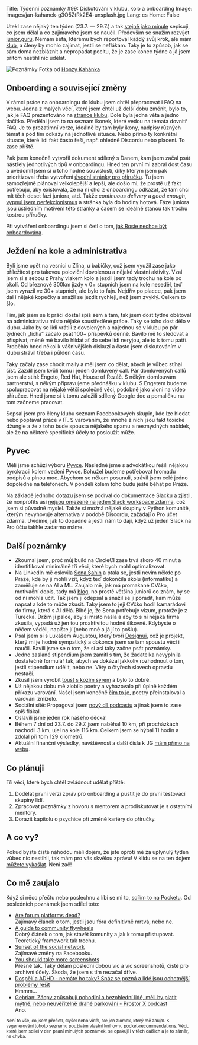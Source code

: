 Title: Týdenní poznámky #99: Diskutování v klubu, kolo a onboarding
Image: images/jan-kahanek-g3O5ZtRk2E4-unsplash.jpg
Lang: cs
Home: False


Utekl zase nějaký ten týden (23.7. — 29.7.) a tak [stejně jako minule]({filename}/2022-07-22_tydenni-poznamky-98-kandidatura-a-programovani-onboardingu.md) sepisuji, co jsem dělal a co zajímavého jsem se naučil. Především se snažím rozvíjet [junior.guru](https://junior.guru/). Nemám šéfa, kterému bych reportoval každý svůj krok, ale mám [klub](https://junior.guru/club/), a členy by mohlo zajímat, jestli se neflákám. Taky je to způsob, jak se sám doma nezbláznit a nepropadat pocitu, že je zase konec týdne a já jsem přitom nestihl nic udělat.

![Poznámky]({static}/images/jan-kahanek-g3O5ZtRk2E4-unsplash.jpg)
Fotka od [Honzy Kahánka](https://unsplash.com/@honza_kahanek)


## Onboarding a související změny

V rámci práce na onboardingu do klubu jsem chtěl přepracovat i FAQ na webu. Jedna z malých věcí, které jsem chtěl už delší dobu změnit, bylo to, jak je FAQ prezentováno na [stránce klubu](https://junior.guru/club/). Dole byla jedna věta a jedno tlačítko. Předělal jsem to na seznam ikonek, které vedou na témata dovnitř FAQ. Je to prozatimní verze, ideálně by tam byly ikony, nadpisy různých témat a pod tím odkazy na jednotlivé situace. Nebo přímo ty konkrétní situace, které lidi fakt často řeší, např. ohledně Discordu nebo placení. To zase příště.

Pak jsem konečně vytvořil dokument sdílený s Danem, kam jsem začal psát nástřely jednotlivých tipů v onboardingu. Hned ten první mi zabral dost času a uvědomil jsem si u toho hodně souvislostí, díky kterým jsem pak prioritizoval třeba vytvoření [úvodní stránky pro příručku](https://junior.guru/handbook/). Tu jsem samozřejmě plánoval velkolepější a lepší, ale došlo mi, že prostě už fakt potřebuju, aby existovala, že na ni chci z onboardingu odkázat, že tam chci mít těch deset fází juniora, atd. Takže _continuous delivery_ a _good enough_, [vypnul jsem perfekcionismus](https://twitter.com/OzolinsJanis/status/1552590693423583232) a stránka byla do hodiny hotová. Fáze juniora jsou ústředním motivem této stránky a časem se ideálně stanou tak trochu kostrou příručky.

Při vytváření onboardingu jsem si četl o tom, [jak Rosie nechce být onboardována](https://village.rosie.land/t/spicy-take-i-dont-want-to-be-onboarded-in-communities/531/9).


## Ježdení na kole a administrativa

Byli jsme opět na vesnici u Zlína, u babičky, což jsem využil zase jako příležitost pro takovou poloviční dovolenou a nějaké vlastní aktivity. Vzal jsem si s sebou z Prahy vlakem kolo a jezdil jsem tady trochu na kole po okolí. Od březnové 300km jízdy v 0+ stupních jsem na kole neseděl, teď jsem vyrazil ve 30+ stupních, ale bylo to fajn. Nejdřív po placce, pak jsem dal i nějaké kopečky a snažil se jezdit rychleji, než jsem zvyklý. Celkem to šlo.

Tím, jak jsem se k práci dostal spíš sem a tam, tak jsem dost týdne obětoval na administrativu místo nějaké soustředěné práce. Taky se toho dost dělo v klubu. Jako by se lidi vrátili z dovolených a najednou se v klubu po pár týdnech „ticha“ začalo psát 100+ příspěvků denně. Bavilo mě to sledovat a přispívat, méně mě bavilo hlídat ať do sebe lidi neryjou, ale to k tomu patří. Proběhlo hned několik vášnivějších diskuzí a často jsem diskutováním v klubu strávil třeba i půlden času.

Taky začaly zase chodit maily a měl jsem co dělat, abych je vůbec stíhal číst. Zazdil jsem kvůli tomu i jeden domluvený call. Pár domluvených callů jsem ale stihl: Engeto, Red Hat, House of Řezáč. S někým domlouvám partnerství, s někým připravujeme přednášku v klubu. S Engetem budeme spolupracovat na nějaké větší společné věci, podobně jako vloni na video příručce. Hned jsme si k tomu založili sdílený Google doc a pomaličku na tom začneme pracovat.

Sepsal jsem pro členy klubu seznam Facebookových skupin, kde lze hledat nebo poptávat práce v IT. S varováním, že mnohé z nich jsou fakt toxické džungle a že z toho bude spousta nějakého spamu a nesmyslných nabídek, ale že na některé specifické účely to posloužit může.


## Pyvec

Měli jsme schůzi výboru [Pyvce](https://pyvec.org/). Následně jsme s advokátkou řešili nějakou byrokracii kolem vedení Pyvce. Bohužel budeme potřebovat hromadu podpisů a plnou moc. Abychom se někam posunuli, strávil jsem celé jedno dopoledne na telefonech. V pondělí kolem toho budu ještě běhat po Praze.

Na základě jednoho dotazu jsem se podíval do dokumentace Slacku a zjistil, že nonprofits asi [nejsou omezené na jeden Slack workspace zdarma](https://slack.com/help/articles/204368833-Apply-for-the-Slack-for-Nonprofits-discount), což jsem si původně myslel. Takže si možná nějaké skupiny v Python komunitě, kterým nevyhovuje alternativa v podobě Discordu, zažádají o Pro účet zdarma. Uvidíme, jak to dopadne a jestli nám to dají, když už jeden Slack na Pro účtu takhle zadarmo máme.


## Další poznámky

- Zkoumal jsem, proč můj build na CircleCI zase trvá skoro 40 minut a identifikoval minimálně tři věci, které bych mohl optimalizovat.
- Na LinkedIn mě oslovila [Sena Şahin](https://www.linkedin.com/in/senanursahin/) a ptala se, jestli nevím někde po Praze, kde by ji mohli vzít, když teď dokončila školu (informatiku) a zaměřuje se na AI a ML. Zaujalo mě, jak má promakané CVčko, motivační dopis, tady má [blog](https://medium.com/@xenagarage), no prostě většina juniorů co znám, by se od ní mohla učit. Tak jsem jí odepsal a snažil se jí poradit, kam může napsat a kde to může zkusit. Taky jsem to její CVčko hodil kamarádovi do firmy, která s AI dělá. Blbé je, že Sena potřebuje vízum, protože je z Turecka. Držím jí palce, aby si místo našla a aby to s ní nějaká firma zkusila, vypadá už jen tou proaktivitou hodně šikovně. Kdybyste o něčem věděli, napište jí (nebo mně a já jí to pošlu).
- Psal jsem si s Lukášem Augustou, který tvoří [Designui](https://www.designui.cz/), což je projekt, který mi je hodně sympatický a dokonce jsem se tam spoustu věcí i naučil. Bavili jsme se o tom, že si asi taky začne psát poznámky.
- Jedno zaslané stipendium jsem zamítl s tím, že žadatelka nevyplnila dostatečně formulář tak, abych se dokázal jakkoliv rozhodnout o tom, jestli stipendium udělit, nebo ne. Věty o čtyřech slovech opravdu nestačí.
- Zkusil jsem vyrobit [toust s kozím sýrem](https://zlin.rozhlas.cz/toust-s-kozim-syrem-8157157) a bylo to dobré.
- Už nějakou dobu mě zlobilo poetry a vyhazovalo při úplně každém příkazu varování. Našel jsem konečně [čím to je](https://github.com/python-poetry/poetry/issues/5210), poetry přeinstaloval a varování zmizelo.
- Sociální sítě: Propagoval jsem [nový díl podcastu](https://junior.guru/podcast/) a jinak jsem to zase spíš flákal.
- Oslavili jsme jeden rok našeho děcka!
- Během 7 dní od 23.7. do 29.7. jsem naběhal 10 km, při procházkách nachodil 3 km, ujel na kole 116 km. Celkem jsem se hýbal 11 hodin a zdolal při tom 129 kilometrů.
- Aktuální finanční výsledky, návštěvnost a další čísla k JG [mám přímo na webu](https://junior.guru/open/).


## Co plánuji

Tři věci, které bych chtěl zvládnout udělat příště:

1. Dodělat první verzi zpráv pro onboarding a pustit je do první testovací skupiny lidí.
2. Zpracovat poznámky z hovoru s mentorem a prodiskutovat je s ostatními mentory.
3. Dorazit kapitolu o psychice při změně kariéry do příručky.


## A co vy?

Pokud byste čistě náhodou měli dojem, že jste oproti mě za uplynulý týden vůbec nic nestihli, tak mám pro vás skvělou zprávu! V klidu se na ten dojem [můžete vykašlat]({filename}/2020-06-04_neni-to-zavod.md). Není zač!


## Co mě zaujalo

Když si něco přečtu nebo poslechnu a líbí se mi to, [sdílím to na Pocketu](https://getpocket.com/@honzajavorek). Od posledních poznámek jsem sdílel toto:

- [Are forum platforms dead?](https://getpocket.com/redirect?&url=https%3A%2F%2Frosie.land%2Fposts%2Fare-forum-platforms-dead%2F&h=d34394b2453ad2cf93eb66559ec7b77f5577646593036dffda00f16d5bd96e59)<br>Zajímavý článek o tom, jestli jsou fóra definitivně mrtvá, nebo ne.
- [A guide to community flywheels](https://getpocket.com/redirect?&url=https%3A%2F%2Frosie.land%2Fposts%2Fa-rosieland-guide-to-build-community-flywheels%2F&h=897f26abd85830e17cca6a983122c5a8d9033772e189ddeee6a54f50d339c63c)<br>Dobrý článek o tom, jak stavět komunity a jak k tomu přistupovat. Teoretický framework tak trochu.
- [Sunset of the social network](https://getpocket.com/redirect?&url=https%3A%2F%2Fwww.axios.com%2F2022%2F07%2F25%2Fsunset-social-network-facebook-tiktok&h=937ed2b11a0749c9aa0cdb061bc5fcde32ff91c85bf756b395101253d83252cd)<br>Zajímavé změny na Facebooku.
- [You should take more screenshots](https://getpocket.com/redirect?&url=https%3A%2F%2Falexwlchan.net%2F2022%2F07%2Fscreenshots%2F&h=04abff7a0d93966ac10c8ca079c4c00f861ba0e311e58a12b1449ac02202cc86)<br>Přesně tak. Taky dělám poslední dobou víc a víc screenshotů, čistě pro archivní účely. Škoda, že jsem s tím nezačal dříve.
- [Dospělí a ADHD - nemáte ho taky? Snáz se pozná a lidé jsou ochotnější problémy řešit](https://getpocket.com/redirect?&url=https%3A%2F%2Fovercast.fm%2F%2BRZMhhsqwI&h=07d855d89db26af9a20d9e058b451ffa6131dc3854723e7adda129f8636e4477)<br>Hmmm…
- [Gebrian: Zácpy způsobují pohodlní a bezohlední lidé, měli by platit mýtné, nebo neuvěřitelně drahé parkování - Prostor X podcast](https://getpocket.com/redirect?&url=https%3A%2F%2Fovercast.fm%2F%2BWv2Sr88zI&h=0fa2eeb04a2d3c349e294c3bd4a17c691cc0cf0d78b275959689895db7d0476b)<br>Ano.

<small>Není to vše, co jsem přečetl, slyšel nebo viděl, ale jen zlomek, který mě zaujal. K vygenerování tohoto seznamu používám vlastní knihovnu <a href="https://pypi.org/project/pocket-recommendations/">pocket-recommendations</a>. Věci, které jsem sdílel v den psaní minulých poznámek, se opakují i v těch dalších a je to záměr, ne chyba.</small>
